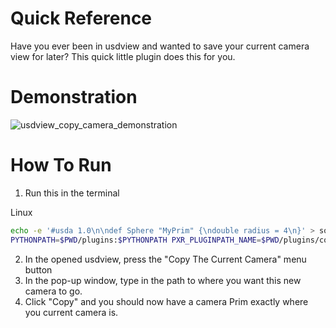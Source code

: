 # Quick Reference
Have you ever been in usdview and wanted to save your current camera
view for later? This quick little plugin does this for you.


# Demonstration
![usdview_copy_camera_demonstration](https://user-images.githubusercontent.com/10103049/95707321-0a7d6e80-0c0e-11eb-9930-acf10ae7dde1.gif)


# How To Run
1. Run this in the terminal

Linux
```sh
echo -e '#usda 1.0\n\ndef Sphere "MyPrim" {\ndouble radius = 4\n}' > some_file.usda
PYTHONPATH=$PWD/plugins:$PYTHONPATH PXR_PLUGINPATH_NAME=$PWD/plugins/copy_camera:$PXR_PLUGINPATH_NAME usdview some_file.usda
```

2. In the opened usdview, press the "Copy The Current Camera" menu button
3. In the pop-up window, type in the path to where you want this new camera to go.
4. Click "Copy" and you should now have a camera Prim exactly where you current camera is.
